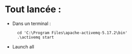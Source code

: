 # Tout lancée : 
- Dans un terminal : 
  ```
    cd 'C:\Program Files\apache-activemq-5.17.2\bin'
    .\activemq start
  ```
- Launch all